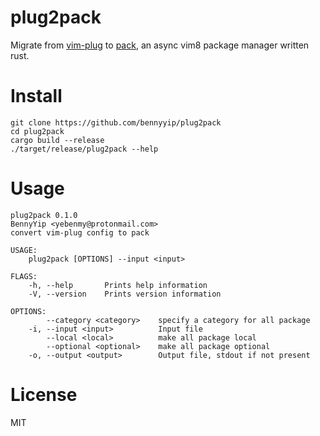 # plug2pack

Migrate from [vim-plug](https://github.com/junegunn/vim-plug) to [pack](https://github.com/maralla/pack), an async vim8 package manager written rust.

# Install
```
git clone https://github.com/bennyyip/plug2pack
cd plug2pack
cargo build --release
./target/release/plug2pack --help
```

# Usage

```
plug2pack 0.1.0
BennyYip <yebenmy@protonmail.com>
convert vim-plug config to pack

USAGE:
    plug2pack [OPTIONS] --input <input>

FLAGS:
    -h, --help       Prints help information
    -V, --version    Prints version information

OPTIONS:
        --category <category>    specify a category for all package
    -i, --input <input>          Input file
        --local <local>          make all package local
        --optional <optional>    make all package optional
    -o, --output <output>        Output file, stdout if not present
```

# License
MIT
